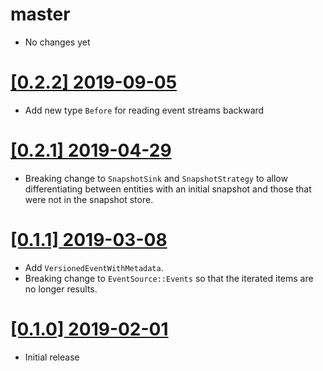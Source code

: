 # master

* No changes yet

# [[0.2.2] 2019-09-05](https://github.com/cq-rs/cqrs/releases/tag/cqrs-core-0.2.2)

* Add new type `Before` for reading event streams backward

# [[0.2.1] 2019-04-29](https://github.com/cq-rs/cqrs/releases/tag/cqrs-core-0.2.1)

* Breaking change to `SnapshotSink` and `SnapshotStrategy` to allow
  differentiating between entities with an initial snapshot and those that
  were not in the snapshot store.

# [[0.1.1] 2019-03-08](https://github.com/cq-rs/cqrs/releases/tag/cqrs-core-0.1.1)

* Add `VersionedEventWithMetadata`.
* Breaking change to `EventSource::Events` so that the iterated items are no
  longer results.

# [[0.1.0] 2019-02-01](https://github.com/cq-rs/cqrs/releases/tag/cqrs-core-0.1.0)

* Initial release

